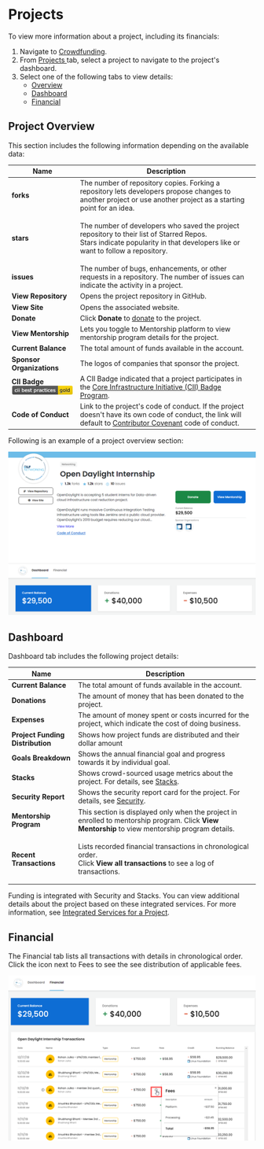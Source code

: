 # Projects

To view more information about a project, including its financials:

1. Navigate to [Crowdfunding](https://crowdfunding.lfx.linuxfoundation.org).
2. From [Projects ](./#Dashboard-ProjectsandMentorships)tab, select a project to navigate to the project's dashboard.
3. Select one of the following tabs to view details:
   * [Overview](projects.md#ProjectsandMentorships-Overview)
   * [Dashboard](projects.md#dashboard)
   * [Financial](projects.md#ProjectsandMentorships-Financial)

## Project Overview <a href="#projectsandmentorships-overview" id="projectsandmentorships-overview"></a>

This section includes the following information depending on the available data:

| Name                                                                                           | Description                                                                                                                                                                                                                    |
| ---------------------------------------------------------------------------------------------- | ------------------------------------------------------------------------------------------------------------------------------------------------------------------------------------------------------------------------------ |
| **forks**                                                                                      | The number of repository copies. Forking a repository lets developers propose changes to another project or use another project as a starting point for an idea.                                                               |
| **stars**                                                                                      | <p>The number of developers who saved the project repository to their list of Starred Repos.<br>Stars indicate popularity in that developers like or want to follow a repository.</p>                                          |
| **issues**                                                                                     | The number of bugs, enhancements, or other requests in a repository. The number of issues can indicate the activity in a project.                                                                                              |
| **View Repository**                                                                            | Opens the project repository in GitHub.                                                                                                                                                                                        |
| **View Site**                                                                                  | Opens the associated website.                                                                                                                                                                                                  |
| **Donate**                                                                                     | Click **Donate** to [donate](../donate-sponsor/) to the project.                                                                                                                                                               |
| **View Mentorship**                                                                            | Lets you toggle to Mentorship platform to view mentorship program details for the project.                                                                                                                                     |
| **Current Balance**                                                                            | The total amount of funds available in the account.                                                                                                                                                                            |
| **Sponsor Organizations**                                                                      | The logos of companies that sponsor the project.                                                                                                                                                                               |
| **CII Badge** ![](<../../.gitbook/assets/7418513 (1) (2) (2) (2) (2) (1) (1) (1) (1) (1).png>) | A CII Badge indicated that a project participates in the [Core Infrastructure Initiative (CII) Badge Program](https://www.coreinfrastructure.org/programs/badge-program/).                                                     |
| **Code of Conduct**                                                                            | Link to the project's code of conduct. If the project doesn't have its own code of conduct, the link will default to [Contributor Covenant](https://www.contributor-covenant.org/version/1/4/code-of-conduct) code of conduct. |

Following is an example of a project overview section:

![Project Overview](<../../.gitbook/assets/project overview (1).png>)

## Dashboard

Dashboard tab includes the following project details:

| Name                             | Description                                                                                                                                                             |
| -------------------------------- | ----------------------------------------------------------------------------------------------------------------------------------------------------------------------- |
| **Current Balance**              | The total amount of funds available in the account.                                                                                                                     |
| **Donations**                    | The amount of money that has been donated to the project.                                                                                                               |
| **Expenses**                     | The amount of money spent or costs incurred for the project, which indicate the cost of doing business.                                                                 |
| **Project Funding Distribution** | Shows how project funds are distributed and their dollar amount                                                                                                         |
| **Goals Breakdown**              | Shows the annual financial goal and progress towards it by individual goal.                                                                                             |
| **Stacks**                       | Shows crowd-sourced usage metrics about the project. For details, see [Stacks](integrated-services-for-a-project.md#IntegratedServicesforaProject-Stacks).              |
| **Security Report**              | Shows the security report card for the project. For details, see [Security](integrated-services-for-a-project.md#IntegratedServicesforaProject-VulnerabilityDetection). |
| **Mentorship Program**           | This section is displayed only when the project in enrolled to mentorship program. Click **View Mentorship** to view mentorship program details.                        |
| **Recent Transactions**          | <p>Lists recorded financial transactions in chronological order.<br>Click <strong>View all transactions</strong> to see a log of transactions.</p>                      |

Funding is integrated with Security and Stacks. You can view additional details about the project based on these integrated services. For more information, see [Integrated Services for a Project](integrated-services-for-a-project.md).

## Financial <a href="#projectsandmentorships-financial" id="projectsandmentorships-financial"></a>

The Financial tab lists all transactions with details in chronological order. Click the icon next to Fees to see the see distribution of applicable fees.

![Financial Information](<../../.gitbook/assets/financial information.png>)
